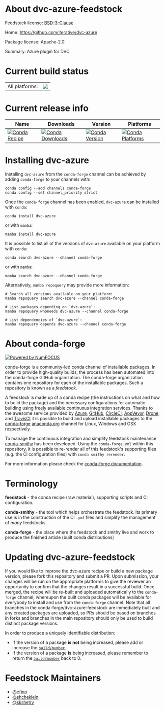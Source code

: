 About dvc-azure-feedstock
=========================

Feedstock license: [BSD-3-Clause](https://github.com/conda-forge/dvc-azure-feedstock/blob/main/LICENSE.txt)

Home: https://github.com/iterative/dvc-azure

Package license: Apache-2.0

Summary: Azure plugin for DVC

Current build status
====================


<table><tr><td>All platforms:</td>
    <td>
      <a href="https://dev.azure.com/conda-forge/feedstock-builds/_build/latest?definitionId=17124&branchName=main">
        <img src="https://dev.azure.com/conda-forge/feedstock-builds/_apis/build/status/dvc-azure-feedstock?branchName=main">
      </a>
    </td>
  </tr>
</table>

Current release info
====================

| Name | Downloads | Version | Platforms |
| --- | --- | --- | --- |
| [![Conda Recipe](https://img.shields.io/badge/recipe-dvc--azure-green.svg)](https://anaconda.org/conda-forge/dvc-azure) | [![Conda Downloads](https://img.shields.io/conda/dn/conda-forge/dvc-azure.svg)](https://anaconda.org/conda-forge/dvc-azure) | [![Conda Version](https://img.shields.io/conda/vn/conda-forge/dvc-azure.svg)](https://anaconda.org/conda-forge/dvc-azure) | [![Conda Platforms](https://img.shields.io/conda/pn/conda-forge/dvc-azure.svg)](https://anaconda.org/conda-forge/dvc-azure) |

Installing dvc-azure
====================

Installing `dvc-azure` from the `conda-forge` channel can be achieved by adding `conda-forge` to your channels with:

```
conda config --add channels conda-forge
conda config --set channel_priority strict
```

Once the `conda-forge` channel has been enabled, `dvc-azure` can be installed with `conda`:

```
conda install dvc-azure
```

or with `mamba`:

```
mamba install dvc-azure
```

It is possible to list all of the versions of `dvc-azure` available on your platform with `conda`:

```
conda search dvc-azure --channel conda-forge
```

or with `mamba`:

```
mamba search dvc-azure --channel conda-forge
```

Alternatively, `mamba repoquery` may provide more information:

```
# Search all versions available on your platform:
mamba repoquery search dvc-azure --channel conda-forge

# List packages depending on `dvc-azure`:
mamba repoquery whoneeds dvc-azure --channel conda-forge

# List dependencies of `dvc-azure`:
mamba repoquery depends dvc-azure --channel conda-forge
```


About conda-forge
=================

[![Powered by
NumFOCUS](https://img.shields.io/badge/powered%20by-NumFOCUS-orange.svg?style=flat&colorA=E1523D&colorB=007D8A)](https://numfocus.org)

conda-forge is a community-led conda channel of installable packages.
In order to provide high-quality builds, the process has been automated into the
conda-forge GitHub organization. The conda-forge organization contains one repository
for each of the installable packages. Such a repository is known as a *feedstock*.

A feedstock is made up of a conda recipe (the instructions on what and how to build
the package) and the necessary configurations for automatic building using freely
available continuous integration services. Thanks to the awesome service provided by
[Azure](https://azure.microsoft.com/en-us/services/devops/), [GitHub](https://github.com/),
[CircleCI](https://circleci.com/), [AppVeyor](https://www.appveyor.com/),
[Drone](https://cloud.drone.io/welcome), and [TravisCI](https://travis-ci.com/)
it is possible to build and upload installable packages to the
[conda-forge](https://anaconda.org/conda-forge) [anaconda.org](https://anaconda.org/)
channel for Linux, Windows and OSX respectively.

To manage the continuous integration and simplify feedstock maintenance
[conda-smithy](https://github.com/conda-forge/conda-smithy) has been developed.
Using the ``conda-forge.yml`` within this repository, it is possible to re-render all of
this feedstock's supporting files (e.g. the CI configuration files) with ``conda smithy rerender``.

For more information please check the [conda-forge documentation](https://conda-forge.org/docs/).

Terminology
===========

**feedstock** - the conda recipe (raw material), supporting scripts and CI configuration.

**conda-smithy** - the tool which helps orchestrate the feedstock.
                   Its primary use is in the construction of the CI ``.yml`` files
                   and simplify the management of *many* feedstocks.

**conda-forge** - the place where the feedstock and smithy live and work to
                  produce the finished article (built conda distributions)


Updating dvc-azure-feedstock
============================

If you would like to improve the dvc-azure recipe or build a new
package version, please fork this repository and submit a PR. Upon submission,
your changes will be run on the appropriate platforms to give the reviewer an
opportunity to confirm that the changes result in a successful build. Once
merged, the recipe will be re-built and uploaded automatically to the
`conda-forge` channel, whereupon the built conda packages will be available for
everybody to install and use from the `conda-forge` channel.
Note that all branches in the conda-forge/dvc-azure-feedstock are
immediately built and any created packages are uploaded, so PRs should be based
on branches in forks and branches in the main repository should only be used to
build distinct package versions.

In order to produce a uniquely identifiable distribution:
 * If the version of a package **is not** being increased, please add or increase
   the [``build/number``](https://docs.conda.io/projects/conda-build/en/latest/resources/define-metadata.html#build-number-and-string).
 * If the version of a package **is** being increased, please remember to return
   the [``build/number``](https://docs.conda.io/projects/conda-build/en/latest/resources/define-metadata.html#build-number-and-string)
   back to 0.

Feedstock Maintainers
=====================

* [@efiop](https://github.com/efiop/)
* [@shcheklein](https://github.com/shcheklein/)
* [@skshetry](https://github.com/skshetry/)

